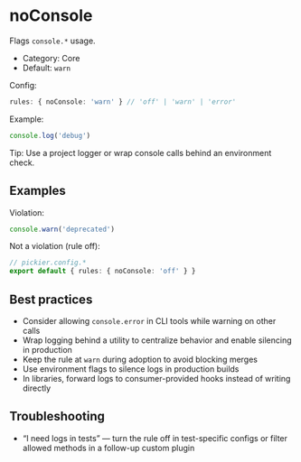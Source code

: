 # noConsole

Flags `console.*` usage.

- Category: Core
- Default: `warn`

Config:

```ts
rules: { noConsole: 'warn' } // 'off' | 'warn' | 'error'
```

Example:

```ts
console.log('debug')
```

Tip: Use a project logger or wrap console calls behind an environment check.

## Examples

Violation:

```ts
console.warn('deprecated')
```

Not a violation (rule off):

```ts
// pickier.config.*
export default { rules: { noConsole: 'off' } }
```

## Best practices

- Consider allowing `console.error` in CLI tools while warning on other calls
- Wrap logging behind a utility to centralize behavior and enable silencing in production
- Keep the rule at `warn` during adoption to avoid blocking merges
- Use environment flags to silence logs in production builds
- In libraries, forward logs to consumer-provided hooks instead of writing directly

## Troubleshooting

- “I need logs in tests” — turn the rule off in test-specific configs or filter allowed methods in a follow-up custom plugin
